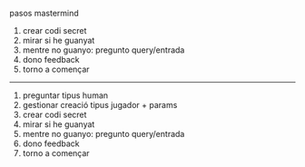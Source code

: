 pasos mastermind

1. crear codi secret
2. mirar si he guanyat
3. mentre no guanyo: pregunto query/entrada
4. dono feedback
5. torno a començar 

---

1. preguntar tipus human
2. gestionar creació tipus jugador + params
3. crear codi secret
4. mirar si he guanyat
5. mentre no guanyo: pregunto query/entrada
6. dono feedback
7. torno a començar 
